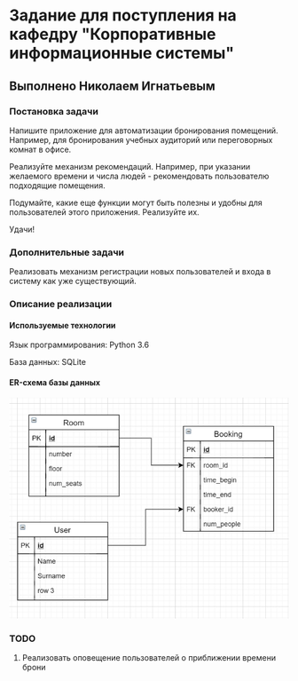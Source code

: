 # Задание для поступления на кафедру "Корпоративные информационные системы"
## Выполнено Николаем Игнатьевым

### Постановка задачи

Напишите приложение для автоматизации бронирования помещений. Например, для бронирования учебных аудиторий или переговорных комнат в офисе. 

Реализуйте механизм рекомендаций. Например, при указании желаемого времени и числа людей - рекомендовать пользователю подходящие помещения. 

Подумайте, какие еще функции могут быть полезны и удобны для пользователей этого приложения. Реализуйте их.

Удачи!

### Дополнительные задачи

Реализовать механизм регистрации новых пользователей и входа в систему как уже существующий.

### Описание реализации

#### Используемые технологии

Язык программирования: Python 3.6

База данных: SQLite

#### ER-схема базы данных
![](ER-scheme.jpg)


### TODO

1. Реализовать оповещение пользователей о приближении времени брони
